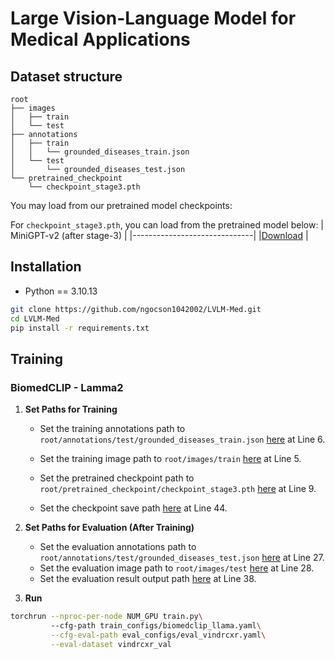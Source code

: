# Large Vision-Language Model for Medical Applications

## Dataset structure
```
root
├── images
│   ├── train
│   └── test
├── annotations
│   ├── train
│   │   └── grounded_diseases_train.json
│   └── test
│       └── grounded_diseases_test.json
└── pretrained_checkpoint
    └── checkpoint_stage3.pth
```

You may load from our pretrained model checkpoints:

For `checkpoint_stage3.pth`, you can load from the pretrained model below:
| MiniGPT-v2 (after stage-3) |
|------------------------------|
|[Download](https://drive.google.com/file/d/1HkoUUrjzFGn33cSiUkI-KcT-zysCynAz/view?usp=sharing) |

## Installation
- Python == 3.10.13
```bash
git clone https://github.com/ngocson1042002/LVLM-Med.git
cd LVLM-Med
pip install -r requirements.txt
```

## Training
### BiomedCLIP - Lamma2
1. **Set Paths for Training**
    - Set the training annotations path to `root/annotations/test/grounded_diseases_train.json` [here](medlvlm/configs/datasets/vindrcxr/default.yaml#L6) at Line 6.

    - Set the training image path to `root/images/train` [here](medlvlm/configs/datasets/vindrcxr/default.yaml#L5) at Line 5.

    - Set the pretrained checkpoint path to `root/pretrained_checkpoint/checkpoint_stage3.pth` [here](train_configs/biomedclip_llama.yaml#L9) at Line 9.

    - Set the checkpoint save path [here](train_configs/biomedclip_llama.yaml#L44) at Line 44.

2. **Set Paths for Evaluation (After Training)**
    - Set the evaluation annotations path to `root/annotations/test/grounded_diseases_test.json` [here](eval_configs/eval_biomedclip.yaml#L27) at Line 27.
    - Set the evaluation image path to `root/images/test` [here](eval_configs/eval_biomedclip.yaml#L28) at Line 28.
    - Set the evaluation result output path [here](eval_configs/eval_biomedclip.yaml#L38) at Line 38.

3. **Run**
```bash
torchrun --nproc-per-node NUM_GPU train.py\ 
         --cfg-path train_configs/biomedclip_llama.yaml\
         --cfg-eval-path eval_configs/eval_vindrcxr.yaml\
         --eval-dataset vindrcxr_val
```